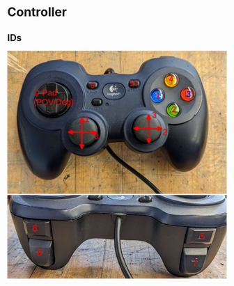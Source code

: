 # Controller

## IDs
![Image Containing Button IDs](/assets/imgs/controller_ids.png)
![Image Containing Trigger IDs](/assets/imgs/controller_trigger_ids.jpg)
